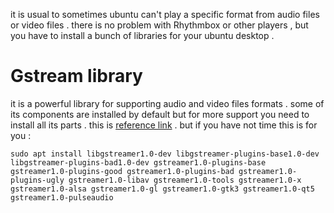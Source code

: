 it is usual to sometimes ubuntu can't play a specific format from audio files or video files . there is no problem with Rhythmbox or other players , but you have to install a bunch of libraries for your ubuntu desktop .

# Gstream library

it is a powerful library for supporting audio and video files formats . some of its components are installed by default but for more support you need to install all its parts . this is [reference link](https://gstreamer.freedesktop.org/documentation/installing/on-linux.html?gi-language=c) . but if you have not time this is for you :

```shell
sudo apt install libgstreamer1.0-dev libgstreamer-plugins-base1.0-dev libgstreamer-plugins-bad1.0-dev gstreamer1.0-plugins-base gstreamer1.0-plugins-good gstreamer1.0-plugins-bad gstreamer1.0-plugins-ugly gstreamer1.0-libav gstreamer1.0-tools gstreamer1.0-x gstreamer1.0-alsa gstreamer1.0-gl gstreamer1.0-gtk3 gstreamer1.0-qt5 gstreamer1.0-pulseaudio
```
















